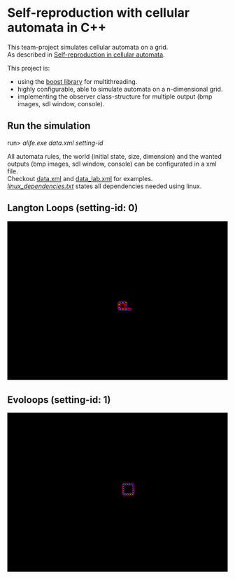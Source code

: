#  Self-reproduction with cellular automata in C++
This team-project simulates cellular automata on a grid.\
As described in <a href="http://www-users.york.ac.uk/~gt512/BIC/langton84.pdf">Self-reproduction in cellular automata</a>.

This project is:
- using the <a href="https://www.boost.org">boost library</a> for multithreading.
- highly configurable, able to simulate automata on a n-dimensional grid.
- implementing the observer class-structure for multiple output (bmp images, sdl window, console).

## Run the simulation
run> *alife.exe data.xml setting-id*

All automata rules, the world (initial state, size, dimension) and the wanted outputs (bmp images, sdl window, console) can be configurated in a xml file.\
Checkout
<a href="code/data.xml">data.xml</a> and <a href="code/data_lab.xml">data_lab.xml</a> for examples.\
*<a href="code/linux_dependencies.txt">linux_dependencies.txt</a>* states all dependencies needed using linux.

## Langton Loops (setting-id: 0)
<img src="media/anim_a.gif">

## Evoloops (setting-id: 1)
<img src="media/anim_b.gif">

